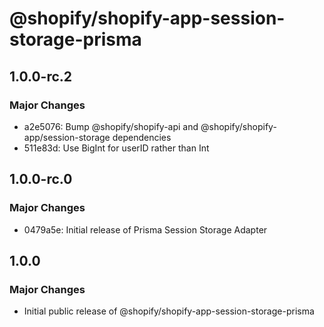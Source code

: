 # @shopify/shopify-app-session-storage-prisma

## 1.0.0-rc.2

### Major Changes

- a2e5076: Bump @shopify/shopify-api and @shopify/shopify-app/session-storage dependencies
- 511e83d: Use BigInt for userID rather than Int

## 1.0.0-rc.0

### Major Changes

- 0479a5e: Initial release of Prisma Session Storage Adapter

## 1.0.0

### Major Changes

- Initial public release of @shopify/shopify-app-session-storage-prisma
